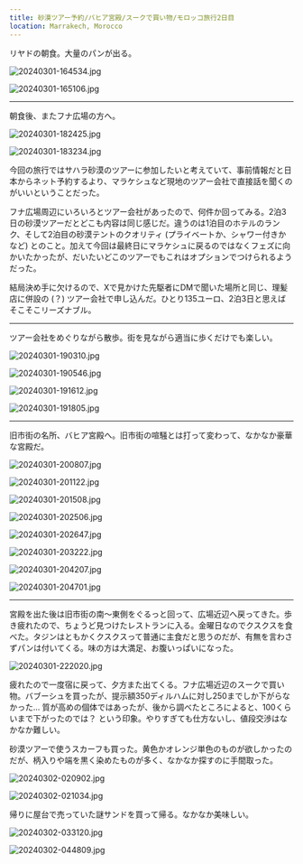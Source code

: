 ```yaml
---
title: 砂漠ツアー予約/バヒア宮殿/スークで買い物/モロッコ旅行2日目
location: Marrakech, Morocco
---
```


リヤドの朝食。大量のパンが出る。

![20240301-164534.jpg](https://ceshmina-photos.s3.ap-northeast-1.amazonaws.com/medium/202403/20240301-164534.jpg "この平たいパンはモロッコで定番らしい")

![20240301-165106.jpg](https://ceshmina-photos.s3.ap-northeast-1.amazonaws.com/medium/202403/20240301-165106.jpg "ジャムなどの入れ物、タジンの形でかわいい")

---

朝食後、またフナ広場の方へ。

![20240301-182425.jpg](https://ceshmina-photos.s3.ap-northeast-1.amazonaws.com/medium/202403/20240301-182425.jpg "なぜか漢字")

![20240301-183234.jpg](https://ceshmina-photos.s3.ap-northeast-1.amazonaws.com/medium/202403/20240301-183234.jpg)

今回の旅行ではサハラ砂漠のツアーに参加したいと考えていて、事前情報だと日本からネット予約するより、マラケシュなど現地のツアー会社で直接話を聞くのがいいということだった。

フナ広場周辺にいろいろとツアー会社があったので、何件か回ってみる。2泊3日の砂漠ツアーだとどこも内容は同じ感じだ。違うのは1泊目のホテルのランク、そして2泊目の砂漠テントのクオリティ (プライベートか、シャワー付きかなど) とのこと。加えて今回は最終日にマラケシュに戻るのではなくフェズに向かいたかったが、だいたいどこのツアーでもこれはオプションでつけられるようだった。

結局決め手に欠けるので、Xで見かけた先駆者にDMで聞いた場所と同じ、理髪店に併設の (？) ツアー会社で申し込んだ。ひとり135ユーロ、2泊3日と思えばそこそこリーズナブル。

---

ツアー会社をめぐりながら散歩。街を見ながら適当に歩くだけでも楽しい。

![20240301-190310.jpg](https://ceshmina-photos.s3.ap-northeast-1.amazonaws.com/medium/202403/20240301-190310.jpg "猫その1")

![20240301-190546.jpg](https://ceshmina-photos.s3.ap-northeast-1.amazonaws.com/medium/202403/20240301-190546.jpg "猫その2。至るところにいる")

![20240301-191612.jpg](https://ceshmina-photos.s3.ap-northeast-1.amazonaws.com/medium/202403/20240301-191612.jpg)

![20240301-191805.jpg](https://ceshmina-photos.s3.ap-northeast-1.amazonaws.com/medium/202403/20240301-191805.jpg "おしゃれな路地。もともとこういう感じなのか、環境客向けに整備しているのか...")

---

旧市街の名所、バヒア宮殿へ。旧市街の喧騒とは打って変わって、なかなか豪華な宮殿だ。

![20240301-200807.jpg](https://ceshmina-photos.s3.ap-northeast-1.amazonaws.com/medium/202403/20240301-200807.jpg)

![20240301-201122.jpg](https://ceshmina-photos.s3.ap-northeast-1.amazonaws.com/medium/202403/20240301-201122.jpg "中庭")

![20240301-201508.jpg](https://ceshmina-photos.s3.ap-northeast-1.amazonaws.com/medium/202403/20240301-201508.jpg "天井のあしらいが細かく、圧倒される")

![20240301-202506.jpg](https://ceshmina-photos.s3.ap-northeast-1.amazonaws.com/medium/202403/20240301-202506.jpg)

![20240301-202647.jpg](https://ceshmina-photos.s3.ap-northeast-1.amazonaws.com/medium/202403/20240301-202647.jpg "日差しが強い")

![20240301-203222.jpg](https://ceshmina-photos.s3.ap-northeast-1.amazonaws.com/medium/202403/20240301-203222.jpg)

![20240301-204207.jpg](https://ceshmina-photos.s3.ap-northeast-1.amazonaws.com/medium/202403/20240301-204207.jpg)

![20240301-204701.jpg](https://ceshmina-photos.s3.ap-northeast-1.amazonaws.com/medium/202403/20240301-204701.jpg)

---

宮殿を出た後は旧市街の南〜東側をぐるっと回って、広場近辺へ戻ってきた。歩き疲れたので、ちょうど見つけたレストランに入る。金曜日なのでクスクスを食べた。タジンはともかくクスクスって普通に主食だと思うのだが、有無を言わさずパンは付いてくる。味の方は大満足、お腹いっぱいになった。

![20240301-222020.jpg](https://ceshmina-photos.s3.ap-northeast-1.amazonaws.com/medium/202403/20240301-222020.jpg "上に乗っている玉ねぎソース的なやつが美味しい")

疲れたので一度宿に戻って、夕方また出てくる。フナ広場近辺のスークで買い物。バブーシュを買ったが、提示額350ディルハムに対し250までしか下がらなかった... 質が高めの個体ではあったが、後から調べたところによると、100くらいまで下がったのでは？ という印象。やりすぎても仕方ないし、値段交渉はなかなか難しい。

砂漠ツアーで使うスカーフも買った。黄色かオレンジ単色のものが欲しかったのだが、柄入りや端を黒く染めたものが多く、なかなか探すのに手間取った。

![20240302-020902.jpg](https://ceshmina-photos.s3.ap-northeast-1.amazonaws.com/medium/202403/20240302-020902.jpg)

![20240302-021034.jpg](https://ceshmina-photos.s3.ap-northeast-1.amazonaws.com/medium/202403/20240302-021034.jpg "広場南のミナレット。異教徒は入れない")

帰りに屋台で売っていた謎サンドを買って帰る。なかなか美味しい。

![20240302-033120.jpg](https://ceshmina-photos.s3.ap-northeast-1.amazonaws.com/medium/202403/20240302-033120.jpg "謎サンド")

![20240302-044809.jpg](https://ceshmina-photos.s3.ap-northeast-1.amazonaws.com/medium/202403/20240302-044809.jpg "スークで買ったバブーシュ")
